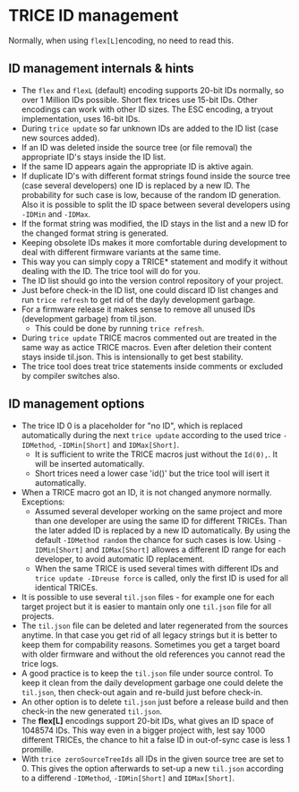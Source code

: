 # TRICE ID management

Normally, when using `flex[L]`encoding, no need to read this.

## ID management internals & hints

- The `flex` and `flexL` (default) encoding supports 20-bit IDs normally, so over 1 Million IDs possible. Short flex trices use 15-bit IDs. Other encodings can work with other ID sizes. The ESC encoding, a tryout implementation, uses 16-bit IDs.
- During `trice update` so far unknown IDs are added to the ID list (case new sources added).
- If an ID was deleted inside the source tree (or file removal) the appropriate ID's stays inside the ID list.
- If the same ID appears again the appropriate ID is aktive again.
- If duplicate ID's with different format strings found inside the source tree (case several developers) one ID is replaced by a new ID. The probability for such case is low, because of the random ID generation. Also it is possible to split the ID space between several developers using `-IDMin` and `-IDMax`.
- If the format string was modified, the ID stays in the list and a new ID for the changed format string is generated.
- Keeping obsolete IDs makes it more comfortable during development to deal with different firmware variants at the same time.
- This way you can simply copy a TRICE* statement and modify it without dealing with the ID. The trice tool will do for you.
- The ID list should go into the version control repository of your project.
- Just before check-in the ID list, one could discard ID list changes and run `trice refresh` to get rid of the dayly development garbage.
- For a firmware release it makes sense to remove all unused IDs (development garbage) from til.json.
  - This could be done by running `trice refresh`.
- During `trice update` TRICE macros commented out are treated in the same way as actice TRICE macros. Even after deletion their content stays inside til.json. This is intensionally to get best stability.
- The trice tool does treat trice statements inside comments or excluded by compiler switches also.

## ID management options

- The trice ID 0 is a placeholder for "no ID", which is replaced automatically during the next `trice update` according to the used trice `-IDMethod`, `-IDMin[Short]` and `IDMax[Short]`.
  - It is sufficient to write the TRICE macros just without the `Id(0),`. It will be inserted automatically.
  - Short trices need a lower case 'id()' but the trice tool will isert it automatically.
- When a TRICE macro got an ID, it is not changed anymore normally. Exceptions:
  - Assumed several developer working on the same project and more than one developer are using the same ID for different TRICEs. Than the later added ID is replaced by a new ID automatically. By using the default `-IDMethod random` the chance for such cases is low. Using `-IDMin[Short]` and `IDMax[Short]` allowes a different ID range for each developer, to avoid automatic ID replacement.
  - When the same TRICE is used several times with different IDs and `trice update -IDreuse force` is called, only the first ID is used for all identical TRICEs.
- It is possible to use several `til.json` files - for example one for each target project but it is easier to mantain only one `til.json` file for all projects.
- The `til.json` file can be deleted and later regenerated from the sources anytime. In that case you get rid of all legacy strings but it is better to keep them for compability reasons. Sometimes you get a target board with older firmware and without the old references you cannot read the trice logs.
- A good practice is to keep the `til.json` file under source control. To keep it clean from the daily development garbage one could delete the `til.json`, then check-out again and re-build just before check-in.
- An other option is to delete `til.json` just before a release build and then check-in the new generated `til.json`.
- The **flex[L]** encodings support 20-bit IDs, what gives an ID space of 1048574 IDs. This way even in a bigger project with, lest say 1000 different TRICEs, the chance to hit a false ID in out-of-sync case is less 1 promille.
- With `trice zeroSourceTreeIds` all IDs in the given source tree are set to 0. This gives the option afterwards to set-up a new `til.json` according to a differend `-IDMethod`, `-IDMin[Short]` and `IDMax[Short]`.
